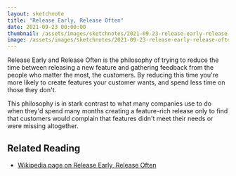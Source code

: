 ```yaml
---
layout: sketchnote
title: "Release Early, Release Often"
date: 2021-09-23 00:00:00
thumbnail: /assets/images/sketchnotes/2021-09-23-release-early-release-often/release-early-release-often-thumbnail.jpg
image: /assets/images/sketchnotes/2021-09-23-release-early-release-often/release-early-release-often.jpg
---
```


Release Early and Release Often is the philosophy of trying to reduce the time between releasing a new feature and gathering feedback from the people who matter the most, the customers. By reducing this time you're more likely to create features your customer wants, and spend less time on those they don't.

This philosophy is in stark contrast to what many companies use to do when they'd spend many months creating a feature-rich release only to find that customers would complain that features didn't meet their needs or were missing altogether.

## Related Reading

- [Wikipedia page on Release Early, Release Often](https://en.wikipedia.org/wiki/Release_early,_release_often)
